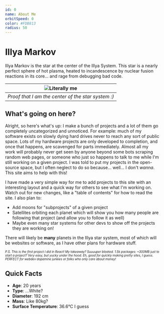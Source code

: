 ```yaml
---
id: 0
name: About Me
orbitSpeed: 0
color: #FDB813
radius: 50
---
```

# Illya Markov
    
Illya Markov is the star at the center of the Illya System. This star is a nearly perfect sphere of hot plasma, heated to incandescence by nuclear fusion reactions in its core... and rage from debugging bad code.

| ![Literally me](../images/iamthecenterofthestarsystem.png) | 
|:--:| 
| *Proof that I am the center of the star system :)* |

## What's going on here?

Alright, so here's what's up: I make a bunch of projects and a lot of them go completely uncategorized and unnoticed. For example: much of my software exists on slowly dying hard drives never to reach any sort of public space. Lots of my hardware projects are only developed to completion, and once that happens, are scavenged for parts immediately. Almost all my work will probably never get seen by anyone beyond some bots scraping random web pages, or someone who just so happens to talk to me while I'm still working on a given project. I was told to put my projects in the open-source space, but I often neglect to do so because... well... I don't *wanna*. This site aims to help with this!

I have made a very simple way for me to add projects to this site with an interesting layout and a quick way for others to see what I'm working on. Watch out for new changes, like a "table of contents" for how to read the site. I also plan to:

* Add moons for "subprojects" of a given project
* Satellites orbiting each planet which will show you how many people are following that project (and allow you to follow it as well)
* Maybe even many star systems for other devs to show off the projects they are working on!

There will likely be **many** planets in the Illya star system, most of which will be websites or software, as I have other plans for hardware stuff. 

<font size="1">  
<p style="font-style: italic;">P.S. This is the first project I did in React! My takeaway? Suuuuper bloated. 1.5k packages: ~300MB just to start a project? Very easy, but yucky under the hood. Eh, good for quickly making pretty sites, I guess. PERFECT for webdev dopamine junkies or folks who only care about money!</p>
</font> 


## Quick Facts
- **Age**: 20 years
- **Type**: ...White?
- **Diameter**: 192 cm
- **Mass**: Like 80kg?
- **Surface Temperature**: 36.6°C I guess